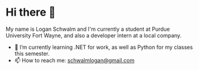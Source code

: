 # Hi there 👋

My name is Logan Schwalm and I'm currently a student at Purdue University Fort Wayne, and also a developer intern at a local company.

- 🌱 I’m currently learning .NET for work, as well as Python for my classes this semester. 
- 📫 How to reach me: schwalmlogan@gmail.com

<!--
**loganschwalm/loganschwalm** is a ✨ _special_ ✨ repository because its `README.md` (this file) appears on your GitHub profile.

Here are some ideas to get you started:

- 🔭 I’m currently working on ...
- 🌱 I’m currently learning ...
- 👯 I’m looking to collaborate on ...
- 🤔 I’m looking for help with ...
- 💬 Ask me about ...
- 📫 How to reach me: ...
- 😄 Pronouns: ...
- ⚡ Fun fact: ...
-->
